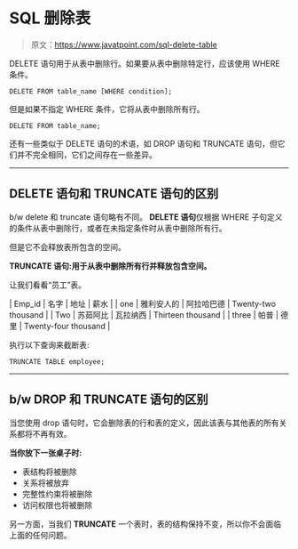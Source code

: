 # SQL 删除表

> 原文：<https://www.javatpoint.com/sql-delete-table>

DELETE 语句用于从表中删除行。如果要从表中删除特定行，应该使用 WHERE 条件。

```
DELETE FROM table_name [WHERE condition];

```

但是如果不指定 WHERE 条件，它将从表中删除所有行。

```
DELETE FROM table_name;

```

还有一些类似于 DELETE 语句的术语，如 DROP 语句和 TRUNCATE 语句，但它们并不完全相同，它们之间存在一些差异。

* * *

## DELETE 语句和 TRUNCATE 语句的区别

b/w delete 和 truncate 语句略有不同。 **DELETE 语句**仅根据 WHERE 子句定义的条件从表中删除行，或者在未指定条件时从表中删除所有行。

但是它不会释放表所包含的空间。

**TRUNCATE 语句:**用于从表**中删除所有行并释放包含空间。**

让我们看看“员工”表。

| Emp_id | 名字 | 地址 | 薪水 |
| one | 雅利安人的 | 阿拉哈巴德 | Twenty-two thousand |
| Two | 苏茹阿比 | 瓦拉纳西 | Thirteen thousand |
| three | 帕普 | 德里 | Twenty-four thousand |

执行以下查询来截断表:

```
TRUNCATE TABLE employee;

```

* * *

## b/w DROP 和 TRUNCATE 语句的区别

当您使用 drop 语句时，它会删除表的行和表的定义，因此该表与其他表的所有关系都将不再有效。

**当你放下一张桌子时:**

*   表结构将被删除
*   关系将被放弃
*   完整性约束将被删除
*   访问权限也将被删除

另一方面，当我们 **TRUNCATE** 一个表时，表的结构保持不变，所以你不会面临上面的任何问题。